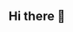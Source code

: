 ## Hi there 👋

<!--
daniellebencze/README.md 
Hi, I'm Danielle!
📍 WA

Former social worker turned techy🤖

- 🌱 Currently leveling up my programming skills in Python and general knowledge around cyersecurity. 
- 🔭 Actively participating in local, and virtual, events in AI, cybersecurity, and developer hackathons.

- 📫 Look me up on LinkedIn at @linkedin.com/in/danielle-b-07344572
-->
